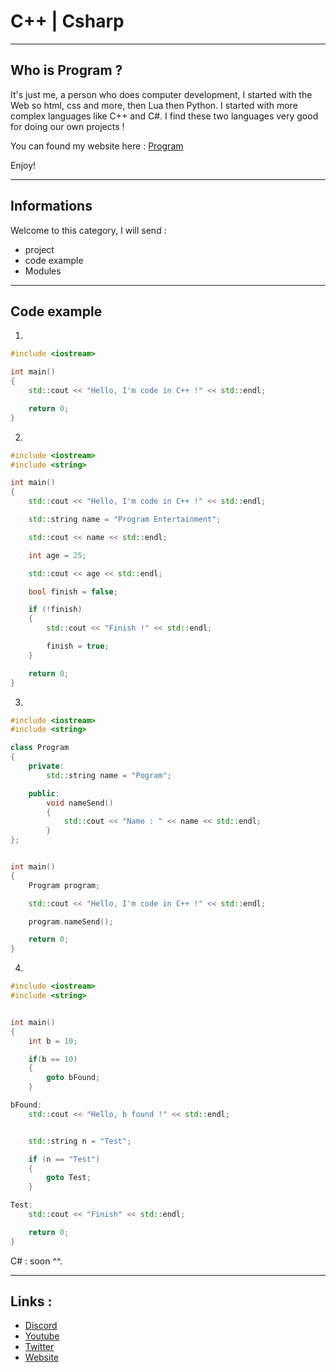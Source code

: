 # C++ | Csharp

--------------------------------------------------

## Who is Program ?


It's just me, a person who does computer development, I started with the Web so html, css and more, then Lua then Python.
I started with more complex languages like C++ and C#.
I find these two languages very good for doing our own projects ! 


You can found my website here : [Program](https://program132.github.io/ "Program")


Enjoy!

--------------------------------------------------



## Informations

Welcome to this category, I will send : 

* project
* code example
* Modules



--------------------------------------------------


## Code example 

1.

```c++
#include <iostream>

int main()
{
	std::cout << "Hello, I'm code in C++ !" << std::endl;

	return 0;
}
```

2.

```c++
#include <iostream>
#include <string>

int main()
{
	std::cout << "Hello, I'm code in C++ !" << std::endl;

	std::string name = "Program Entertainment";

	std::cout << name << std::endl;

	int age = 25;

	std::cout << age << std::endl;

	bool finish = false;

	if (!finish)
	{
		std::cout << "Finish !" << std::endl;

		finish = true;
	}

	return 0;
}
```

3.

```c++
#include <iostream>
#include <string>

class Program
{
	private:
		std::string name = "Pogram";

	public:
		void nameSend()
		{
			std::cout << "Name : " << name << std::endl;
		}
};


int main()
{
	Program program;

	std::cout << "Hello, I'm code in C++ !" << std::endl;

	program.nameSend();

	return 0;
}
```


4.
```c++
#include <iostream>
#include <string>


int main()
{
	int b = 10;

	if(b == 10)
	{
		goto bFound;
	}

bFound:
	std::cout << "Hello, b found !" << std::endl;


	std::string n = "Test";

	if (n == "Test")
	{
		goto Test;
	}

Test:
	std::cout << "Finish" << std::endl;

	return 0;
}
```



C# : soon ^^.



--------------------------------------------------


## Links : 

* [Discord](https://discord.gg/dkkPWZmS92 "Program Entertainment | Server Discord")
* [Youtube](https://www.youtube.com/channel/UCIp6bK6Jmtdk4IL-CZPVWgw "Program Entertainment | Youtube")
* [Twitter](https://twitter.com/ScriptingbeyRBX "Program Entertainment | Twitter")
* [Website](https://program132.github.io/ "Program | Website")